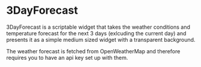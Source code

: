 # 3DayForecast

3DayForecast is a scriptable widget that takes the weather conditions and temperature forecast for the next 3 days (exlcuding the current day) and presents it as a simple medium sized widget with a transparent background.

The weather forecast is fetched from OpenWeatherMap and therefore requires you to have an api key set up with them. 
